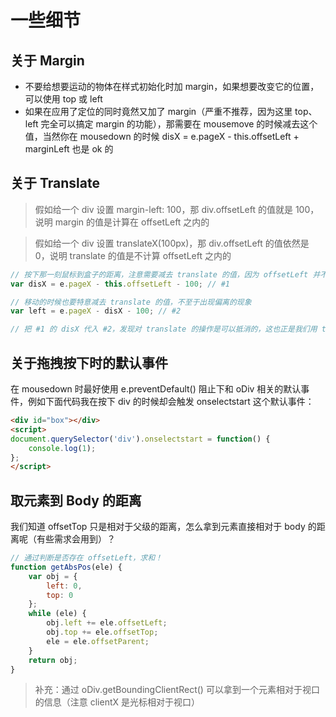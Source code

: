 # 一些细节

## 关于 Margin

- 不要给想要运动的物体在样式初始化时加 margin，如果想要改变它的位置，可以使用 top 或 left
- 如果在应用了定位的同时竟然又加了 margin（严重不推荐，因为这里 top、left 完全可以搞定 margin 的功能），那需要在 mousemove 的时候减去这个值，当然你在 mousedown 的时候 disX = e.pageX - this.offsetLeft + marginLeft 也是 ok 的

## 关于 Translate

> 假如给一个 div 设置 margin-left: 100，那 div.offsetLeft 的值就是 100，说明 margin 的值是计算在 offsetLeft 之内的

> 假如给一个 div 设置 translateX(100px)，那 div.offsetLeft 的值依然是 0，说明 translate 的值是不计算 offsetLeft 之内的

```javascript
// 按下那一刻鼠标到盒子的距离，注意需要减去 translate 的值，因为 offsetLeft 并不包含 translate
var disX = e.pageX - this.offsetLeft - 100; // #1

// 移动的时候也要特意减去 translate 的值，不至于出现偏离的现象
var left = e.pageX - disX - 100; // #2

// 把 #1 的 disX 代入 #2，发现对 translate 的操作是可以抵消的，这也正是我们用 translate 进行初始化位置时，不用特意修改代码但效果依然符合预期的原因！
```

## 关于拖拽按下时的默认事件

在 mousedown 时最好使用 e.preventDefault() 阻止下和 oDiv 相关的默认事件，例如下面代码我在按下 div 的时候却会触发 onselectstart 这个默认事件：

```html
<div id="box"></div>
<script>
document.querySelector('div').onselectstart = function() {
    console.log(1);
};
</script>
```

## 取元素到 Body 的距离

我们知道 offsetTop 只是相对于父级的距离，怎么拿到元素直接相对于 body 的距离呢（有些需求会用到）？

```javascript
// 通过判断是否存在 offsetLeft，求和！
function getAbsPos(ele) {
    var obj = {
        left: 0,
        top: 0
    };
    while (ele) {
        obj.left += ele.offsetLeft;
        obj.top += ele.offsetTop;
        ele = ele.offsetParent;
    }
    return obj;
}
```

> 补充：通过 oDiv.getBoundingClientRect() 可以拿到一个元素相对于视口的信息（注意 clientX 是光标相对于视口）